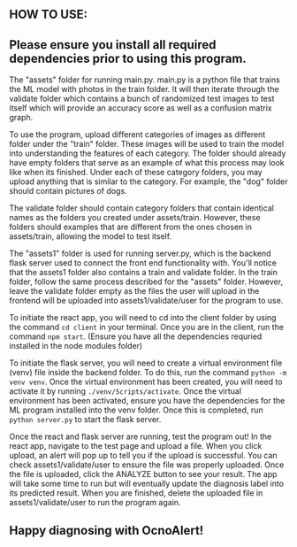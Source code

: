 HOW TO USE:
--------------------------------------------------------------
Please ensure you install all required dependencies prior to using this program.
--------------------------------------------------------------
The "assets" folder for running main.py. main.py is a python file that trains the ML model with photos in the train folder. It will then iterate through the validate folder which contains a bunch of randomized test images to test itself which will provide an accuracy score as well as a confusion matrix graph. 

To use the program, upload different categories of images as different folder under the "train" folder. These images will be used to train the model into understanding the features of each category. The folder should already have empty folders that serve as an example of what this process may look like when its finished. Under each of these category folders, you may upload anything that is similar to the category. For example, the "dog" folder should contain pictures of dogs. 

The validate folder should contain category folders that contain identical names as the folders you created under assets/train. However, these folders should examples that are different from the ones chosen in  assets/train, allowing the model to test itself. 

The "assets1" folder is used for running server.py, which is the backend flask server used to connect the front end functionality with. You'll notice that the assets1 folder also contains a train and validate folder. In the train folder, follow the same process described for the "assets" folder. However, leave the validate folder empty as the files the user will upload in the frontend will be uploaded into assets1/validate/user for the program to use. 

To initiate the react app, you will need to cd into the client folder by using the command `cd client` in your terminal. Once you are in the client, run the command `npm start`. (Ensure you have all the dependencies requried installed in the node modules folder)

To initiate the flask server, you will need to create a virtual environment file (venv) file inside the backend folder. To do this, run the command `python -m venv venv`. Once the virtual environment has been created, you will need to activate it by running `./venv/Scripts/activate`. Once the virtual environment has been activated, ensure you have the dependencies for the ML program installed into the venv folder. Once this is completed, run `python server.py` to start the flask server.

Once the react and flask server are running, test the program out! In the react app, navigate to the test page and upload a file. When you click upload, an alert will pop up to tell you if the upload is successful. You can check assets1/validate/user to ensure the file was properly uploaded. Once the file is uploaded, click the ANALYZE button to see your result. The app will take some time to run but will eventually update the diagnosis label into its predicted result. When you are finished, delete the uploaded file in assets1/validate/user to run the program again. 

Happy diagnosing with OcnoAlert!
--------------------------------------------------------------
